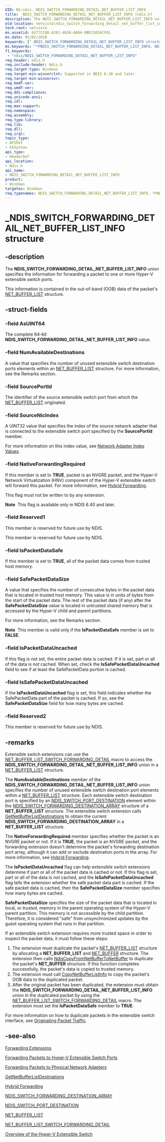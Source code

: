 ```yaml
---
UID: NS:ndis._NDIS_SWITCH_FORWARDING_DETAIL_NET_BUFFER_LIST_INFO
title: _NDIS_SWITCH_FORWARDING_DETAIL_NET_BUFFER_LIST_INFO (ndis.h)
description: The NDIS_SWITCH_FORWARDING_DETAIL_NET_BUFFER_LIST_INFO union specifies the information for forwarding a packet to one or more Hyper-V extensible switch ports.
old-location: netvista\ndis_switch_forwarding_detail_net_buffer_list_info.htm
tech.root: netvista
ms.assetid: 6377CC08-A261-465A-AA04-0BE31EEACF01
ms.date: 05/02/2018
keywords: ["_NDIS_SWITCH_FORWARDING_DETAIL_NET_BUFFER_LIST_INFO structure"]
ms.keywords: "*PNDIS_SWITCH_FORWARDING_DETAIL_NET_BUFFER_LIST_INFO, NDIS_SWITCH_FORWARDING_DETAIL_NET_BUFFER_LIST_INFO, NDIS_SWITCH_FORWARDING_DETAIL_NET_BUFFER_LIST_INFO union [Network Drivers Starting with Windows Vista], PNDIS_SWITCH_FORWARDING_DETAIL_NET_BUFFER_LIST_INFO, PNDIS_SWITCH_FORWARDING_DETAIL_NET_BUFFER_LIST_INFO union pointer [Network Drivers Starting with Windows Vista], _NDIS_SWITCH_FORWARDING_DETAIL_NET_BUFFER_LIST_INFO, ndis/NDIS_SWITCH_FORWARDING_DETAIL_NET_BUFFER_LIST_INFO, ndis/PNDIS_SWITCH_FORWARDING_DETAIL_NET_BUFFER_LIST_INFO, netvista.ndis_switch_forwarding_detail_net_buffer_list_info"
f1_keywords:
 - "ndis/NDIS_SWITCH_FORWARDING_DETAIL_NET_BUFFER_LIST_INFO"
req.header: ndis.h
req.include-header: Ndis.h
req.target-type: Windows
req.target-min-winverclnt: Supported in NDIS 6.30 and later.
req.target-min-winversvr: 
req.kmdf-ver: 
req.umdf-ver: 
req.ddi-compliance: 
req.unicode-ansi: 
req.idl: 
req.max-support: 
req.namespace: 
req.assembly: 
req.type-library: 
req.lib: 
req.dll: 
req.irql: 
topic_type:
- APIRef
- kbSyntax
api_type:
- HeaderDef
api_location:
- Ndis.h
api_name:
- NDIS_SWITCH_FORWARDING_DETAIL_NET_BUFFER_LIST_INFO
product:
- Windows
targetos: Windows
req.typenames: NDIS_SWITCH_FORWARDING_DETAIL_NET_BUFFER_LIST_INFO, *PNDIS_SWITCH_FORWARDING_DETAIL_NET_BUFFER_LIST_INFO
---
```


# _NDIS_SWITCH_FORWARDING_DETAIL_NET_BUFFER_LIST_INFO structure


## -description



The <b>NDIS_SWITCH_FORWARDING_DETAIL_NET_BUFFER_LIST_INFO</b> union specifies the information for forwarding a packet to one or more Hyper-V extensible switch ports. 

This information is contained in the out-of-band (OOB) data of the packet's  <a href="https://docs.microsoft.com/windows-hardware/drivers/ddi/ndis/ns-ndis-_net_buffer_list">NET_BUFFER_LIST</a> structure.




## -struct-fields




### -field AsUINT64

The complete 64-bit <b>NDIS_SWITCH_FORWARDING_DETAIL_NET_BUFFER_LIST_INFO</b> value.




### -field NumAvailableDestinations

A value that specifies the number of unused extensible switch destination ports elements within an <a href="https://docs.microsoft.com/windows-hardware/drivers/ddi/ndis/ns-ndis-_net_buffer_list">NET_BUFFER_LIST</a> structure. For more information, see the Remarks section.


### -field SourcePortId

The identifier of the source extensible switch port from which the <a href="https://docs.microsoft.com/windows-hardware/drivers/ddi/ndis/ns-ndis-_net_buffer_list">NET_BUFFER_LIST</a> originated. 


### -field SourceNicIndex

A UINT32 value that specifies the index of the source network adapter that is connected to the extensible switch port specified by the <b>SourcePortId</b> member.

For more information on this index value, see <a href="https://docs.microsoft.com/windows-hardware/drivers/network/network-adapter-index-values">Network Adapter Index Values</a>.


### -field NativeForwardingRequired

If this member is set to <b>TRUE</b>, packet is an NVGRE packet, and the Hyper-V Network Virtualization (HNV) component of the Hyper-V extensible switch will forward this packet. For more information, see <a href="https://docs.microsoft.com/windows-hardware/drivers/network/hybrid-forwarding">Hybrid Forwarding</a>.

This flag must not be written to by any extension.<div class="alert"><b>Note</b>  This flag is available only in NDIS 6.40 and later.</div>


### -field Reserved1

This member is reserved for future use by NDIS.

This member is reserved for future use by NDIS.


### -field IsPacketDataSafe

If this member is set to <b>TRUE</b>, all of the packet data comes from trusted
    host memory. 



### -field SafePacketDataSize

A value that specifies the number of consecutive bytes in the packet data that is located in  trusted host memory. This value is in units of bytes from the start of the packet data. The rest of the packet data (if any) after the <b>SafePacketDataSize</b> value is located in untrusted
    shared memory that is accessed by the Hyper-V child and parent partitions.


For more information, see the Remarks section.

<div class="alert"><b>Note</b>  This member is valid only if the <b>IsPacketDataSafe</b> member is set to <b>FALSE</b>.</div>

### -field IsPacketDataUncached

If this flag is not set, the entire packet data is cached. If it is set, part or all of the data is *not* cached. When set, check the **IsSafePacketDataUncached** field to see if at least the SafePacketData portion is cached.

### -field IsSafePacketDataUncached

If the **IsPacketDataUncached** flag is set, this field indicates whether the SafePacketData part of the packet is cached. If so, see the **SafePacketDataSize** field for how many bytes are cached.

### -field Reserved2

This member is reserved for future use by NDIS.


## -remarks



Extensible switch extensions can use the <a href="https://docs.microsoft.com/windows-hardware/drivers/network/net-buffer-list-switch-forwarding-detail">NET_BUFFER_LIST_SWITCH_FORWARDING_DETAIL</a> macro to access the <b>NDIS_SWITCH_FORWARDING_DETAIL_NET_BUFFER_LIST_INFO</b> union in a <a href="https://docs.microsoft.com/windows-hardware/drivers/ddi/ndis/ns-ndis-_net_buffer_list">NET_BUFFER_LIST</a> structure.

The <b>NumAvailableDestinations</b> member of the <b>NDIS_SWITCH_FORWARDING_DETAIL_NET_BUFFER_LIST_INFO</b> union specifies the number of unused extensible switch destination port elements within a <a href="https://docs.microsoft.com/windows-hardware/drivers/ddi/ndis/ns-ndis-_net_buffer_list">NET_BUFFER_LIST</a> structure. Each extensible switch destination port is specified by an <a href="https://docs.microsoft.com/windows-hardware/drivers/ddi/ndis/ns-ndis-_ndis_switch_port_destination">NDIS_SWITCH_PORT_DESTINATION</a> element within the <a href="https://docs.microsoft.com/windows-hardware/drivers/ddi/ndis/ns-ndis-_ndis_switch_forwarding_destination_array">NDIS_SWITCH_FORWARDING_DESTINATION_ARRAY</a> structure of a <b>NET_BUFFER_LIST</b> structure. The extensible switch extension calls <a href="https://docs.microsoft.com/windows-hardware/drivers/ddi/ndis/nc-ndis-ndis_switch_get_net_buffer_list_destinations">GetNetBufferListDestinations</a> to obtain the current <b>NDIS_SWITCH_FORWARDING_DESTINATION_ARRAY</b> in a <b>NET_BUFFER_LIST</b> structure.

The <b>NativeForwardingRequired</b> member specifies whether the packet is an NVGRE packet or not. If it is <b>TRUE</b>, the packet is an NVGRE packet, and the forwarding extension doesn't determine the packet's forwarding destination port array, although it can add or exclude destination ports in the array. For more information, see <a href="https://docs.microsoft.com/windows-hardware/drivers/network/hybrid-forwarding">Hybrid Forwarding</a>.

The **IsPacketDataUncached** flag can help extensible switch extensions determine if part or all of the packet data is cached or not. If this flag is set, part or all of the data is *not* cached, and the **IsSafePacketDataUncached** flag tells the extension whether the safe packet data part is cached. If the safe packet data is cached, then the **SafePacketDataSize** member specifies how many bytes are cached.

<b>SafePacketDataSize</b> specifies the size of the packet data that is located in local, or <i>trusted</i>, memory in the parent operating system of the Hyper-V parent partition. This memory is not accessible by the child partition. Therefore, it  is considered "safe" from unsynchronized updates by the guest operating system that runs in that partition. 

If an extensible switch extension requires more trusted space in order to inspect the packet data, it must follow these steps:

<ol>
<li>
The extension must duplicate the packet's <a href="https://docs.microsoft.com/windows-hardware/drivers/ddi/ndis/ns-ndis-_net_buffer_list">NET_BUFFER_LIST</a> structure by allocating  a <b>NET_BUFFER_LIST</b> and <a href="https://docs.microsoft.com/windows-hardware/drivers/ddi/ndis/ns-ndis-_net_buffer">NET_BUFFER</a> structure. The extension then calls <a href="https://docs.microsoft.com/windows-hardware/drivers/ddi/ndis/nf-ndis-ndiscopyfromnetbuffertonetbuffer">NdisCopyFromNetBufferToNetBuffer</a> to duplicate the packet's <b>NET_BUFFER</b> structure. If this function completes successfully, the packet's data is copied to trusted memory.

</li>
<li>
The extension must call <a href="https://docs.microsoft.com/windows-hardware/drivers/ddi/ndis/nc-ndis-ndis_switch_copy_net_buffer_list_info">CopyNetBufferListInfo</a> to copy the packet's OOB data to the duplicated packet.

</li>
<li>
After the original packet has been duplicated, the extension must obtain the <b>NDIS_SWITCH_FORWARDING_DETAIL_NET_BUFFER_LIST_INFO</b> union in the duplicated packet by using the <a href="https://docs.microsoft.com/windows-hardware/drivers/network/net-buffer-list-switch-forwarding-detail">NET_BUFFER_LIST_SWITCH_FORWARDING_DETAIL</a> macro. The extension must set the <b>IsPacketDataSafe</b> member to <b>TRUE</b>.

</li>
</ol>
For more information on how to duplicate packets in the extensible switch interface, see <a href="https://docs.microsoft.com/windows-hardware/drivers/network/originating-packet-traffic">Originating Packet Traffic</a>.




## -see-also




<b></b>



<a href="https://docs.microsoft.com/windows-hardware/drivers/network/forwarding-extensions">Forwarding Extensions</a>



<a href="https://docs.microsoft.com/windows-hardware/drivers/network/forwarding-packets-to-hyper-v-extensible-switch-ports">Forwarding Packets to Hyper-V Extensible Switch Ports</a>



<a href="https://docs.microsoft.com/windows-hardware/drivers/network/forwarding-packets-to-physical-network-adapters">Forwarding Packets to Physical Network Adapters</a>



<a href="https://docs.microsoft.com/windows-hardware/drivers/ddi/ndis/nc-ndis-ndis_switch_get_net_buffer_list_destinations">GetNetBufferListDestinations</a>



<a href="https://docs.microsoft.com/windows-hardware/drivers/network/hybrid-forwarding">Hybrid Forwarding</a>



<a href="https://docs.microsoft.com/windows-hardware/drivers/ddi/ndis/ns-ndis-_ndis_switch_forwarding_destination_array">NDIS_SWITCH_FORWARDING_DESTINATION_ARRAY</a>



<a href="https://docs.microsoft.com/windows-hardware/drivers/ddi/ndis/ns-ndis-_ndis_switch_port_destination">NDIS_SWITCH_PORT_DESTINATION</a>



<a href="https://docs.microsoft.com/windows-hardware/drivers/ddi/ndis/ns-ndis-_net_buffer_list">NET_BUFFER_LIST</a>



<a href="https://docs.microsoft.com/windows-hardware/drivers/network/net-buffer-list-switch-forwarding-detail">NET_BUFFER_LIST_SWITCH_FORWARDING_DETAIL</a>



<a href="https://docs.microsoft.com/windows-hardware/drivers/network/overview-of-the-hyper-v-extensible-switch">Overview of the Hyper-V Extensible Switch</a>
 

 

